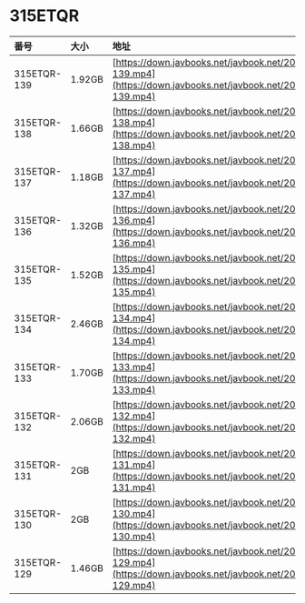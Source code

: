 # 315ETQR

| 番号 | 大小 | 地址 |
| :--- | :--- | :--- |
| 315ETQR-139 | 1.92GB | [https://down.javbooks.net/javbook.net/2020/06/27/315ETQR-139.mp4](https://down.javbooks.net/javbook.net/2020/06/27/315ETQR-139.mp4) |
| 315ETQR-138 | 1.66GB | [https://down.javbooks.net/javbook.net/2020/06/27/315ETQR-138.mp4](https://down.javbooks.net/javbook.net/2020/06/27/315ETQR-138.mp4) |
| 315ETQR-137 | 1.18GB | [https://down.javbooks.net/javbook.net/2020/06/27/315ETQR-137.mp4](https://down.javbooks.net/javbook.net/2020/06/27/315ETQR-137.mp4) |
| 315ETQR-136 | 1.32GB | [https://down.javbooks.net/javbook.net/2020/06/27/315ETQR-136.mp4](https://down.javbooks.net/javbook.net/2020/06/27/315ETQR-136.mp4) |
| 315ETQR-135 | 1.52GB | [https://down.javbooks.net/javbook.net/2020/06/27/315ETQR-135.mp4](https://down.javbooks.net/javbook.net/2020/06/27/315ETQR-135.mp4) |
| 315ETQR-134 | 2.46GB | [https://down.javbooks.net/javbook.net/2020/06/27/315ETQR-134.mp4](https://down.javbooks.net/javbook.net/2020/06/27/315ETQR-134.mp4) |
| 315ETQR-133 | 1.70GB | [https://down.javbooks.net/javbook.net/2020/06/27/315ETQR-133.mp4](https://down.javbooks.net/javbook.net/2020/06/27/315ETQR-133.mp4) |
| 315ETQR-132 | 2.06GB | [https://down.javbooks.net/javbook.net/2020/06/27/315ETQR-132.mp4](https://down.javbooks.net/javbook.net/2020/06/27/315ETQR-132.mp4) |
| 315ETQR-131 | 2GB | [https://down.javbooks.net/javbook.net/2020/06/27/315ETQR-131.mp4](https://down.javbooks.net/javbook.net/2020/06/27/315ETQR-131.mp4) |
| 315ETQR-130 | 2GB | [https://down.javbooks.net/javbook.net/2020/06/27/315ETQR-130.mp4](https://down.javbooks.net/javbook.net/2020/06/27/315ETQR-130.mp4) |
| 315ETQR-129 | 1.46GB | [https://down.javbooks.net/javbook.net/2020/06/27/315ETQR-129.mp4](https://down.javbooks.net/javbook.net/2020/06/27/315ETQR-129.mp4) |

